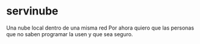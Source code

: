 # servinube
Una nube local dentro de una misma red
Por ahora quiero que las personas que no saben programar la usen y que sea seguro.
